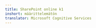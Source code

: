 ```yaml
---
title: SharePoint online k1
inshort: määrittelemätön
translator: Microsoft Cognitive Services
---
```




